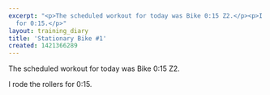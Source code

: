 ```yaml
---
excerpt: "<p>The scheduled workout for today was Bike 0:15 Z2.</p><p>I rode the rollers
  for 0:15.</p>"
layout: training_diary
title: 'Stationary Bike #1'
created: 1421366289
---
```

<p>The scheduled workout for today was Bike 0:15 Z2.</p><p>I rode the rollers for 0:15.</p>
